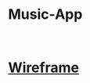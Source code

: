 # Music-App

<p>&nbsp;</p>

# [Wireframe](https://www.figma.com/file/AKJv6EhSlxbtuM9MjxTo0M/Untitled?node-id=0%3A1)
